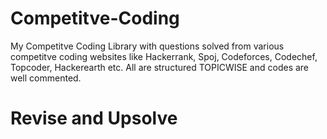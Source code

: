 # Competitve-Coding
My Competitve Coding Library with questions solved from various competitve coding websites like Hackerrank, Spoj, Codeforces, Codechef, Topcoder, Hackerearth etc. All are structured TOPICWISE and codes are well commented. 

# Revise and Upsolve
